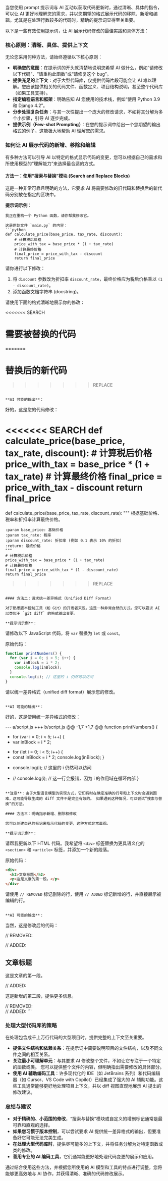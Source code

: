 当您使用 prompt 提示词与 AI 互动以获取代码更新时，通过清晰、具体的指令，可以让 AI 更好地理解您的需求，并以您期望的格式展示代码的移除、新增和编辑。尤其是在处理行数较多的代码时，精确的提示词显得至关重要。

以下是一些有效使用提示词，让 AI 展示代码修改的最佳实践和具体方法：

### 核心原则：清晰、具体、提供上下文

无论您采用何种方法，请始终遵循以下核心原则：

*   **明确您的意图**：在提示词的开头就清楚地说明您希望 AI 做什么，例如“请修改以下代码”、“请重构此函数”或“请修复这个 bug”。
*   **提供充足的上下文**：对于大型代码库，仅提供代码片段可能会让 AI 难以理解。您应该提供相关的代码文件、函数定义、项目结构说明，甚至整个代码库（如果工具支持）。
*   **指定编程语言和框架**：明确告知 AI 您使用的技术栈，例如“使用 Python 3.9 和 Django 4.2”。
*   **分步处理复杂任务**：与其一次性提出一个庞大的修改请求，不如将其分解为多个小步骤，引导 AI 逐步完成。
*   **提供示例（Few-shot Prompting）**：在您的提示词中给出一个您期望的输出格式的例子，这能极大地帮助 AI 理解您的需求。

### 如何让 AI 展示代码的新增、移除和编辑

有多种方法可以引导 AI 以特定的格式显示代码的变更，您可以根据自己的需求和所使用模型的“理解能力”来选择最合适的方式。

#### 方法一：使用“搜索与替换”模块 (Search and Replace Blocks)

这是一种非常可靠且明确的方法，它要求 AI 将需要修改的旧代码和替换后的新代码分别放在指定的区块中。

**提示词示例**：

```
我正在重构一个 Python 函数，请你帮我修改它。

这是原始文件 `main.py` 的内容：
```python
def calculate_price(base_price, tax_rate, discount):
    # 计算税后价格
    price_with_tax = base_price * (1 + tax_rate)
    # 计算最终价格
    final_price = price_with_tax - discount
    return final_price
```

请你进行以下修改：
1.  将 `discount` 参数改为折扣率 `discount_rate`，最终价格应为税后价格乘以 `(1 - discount_rate)`。
2.  添加函数文档字符串 (docstring)。

请使用下面的格式清晰地展示你的修改：

<<<<<<< SEARCH
# 需要被替换的代码
=======
# 替换后的新代码
>>>>>>> REPLACE
```

**AI 可能的输出**：

```
好的，这是您的代码修改：

<<<<<<< SEARCH
def calculate_price(base_price, tax_rate, discount):
    # 计算税后价格
    price_with_tax = base_price * (1 + tax_rate)
    # 计算最终价格
    final_price = price_with_tax - discount
    return final_price
=======
def calculate_price(base_price, tax_rate, discount_rate):
    """
    根据基础价格、税率和折扣率计算最终价格。

    :param base_price: 基础价格
    :param tax_rate: 税率
    :param discount_rate: 折扣率 (例如 0.1 表示 10% 的折扣)
    :return: 最终价格
    """
    # 计算税后价格
    price_with_tax = base_price * (1 + tax_rate)
    # 计算最终价格
    final_price = price_with_tax * (1 - discount_rate)
    return final_price
>>>>>>> REPLACE
```

#### 方法二：请求统一差异格式 (Unified Diff Format)

对于熟悉版本控制工具（如 Git）的开发者来说，这是一种非常自然的方式。您可以要求 AI 以类似于 `git diff` 的格式输出变更。

**提示词示例**：

```
请修改以下 JavaScript 代码，将 `var` 替换为 `let` 或 `const`。

原始代码：
```javascript
function printNumbers() {
  for (var i = 0; i < 5; i++) {
    var inBlock = i * 2;
    console.log(inBlock);
  }
  console.log(i); // 这里的 i 仍然可以访问
}
```

请以统一差异格式（unified diff format）展示您的修改。
```

**AI 可能的输出**：

```
好的，这是使用统一差异格式的修改：

--- a/script.js
+++ b/script.js
@@ -1,7 +1,7 @@
 function printNumbers() {
-  for (var i = 0; i < 5; i++) {
-    var inBlock = i * 2;
+  for (let i = 0; i < 5; i++) {
+    const inBlock = i * 2;
     console.log(inBlock);
   }
-  console.log(i); // 这里的 i 仍然可以访问
+  // console.log(i); // 这一行会报错，因为 i 的作用域在循环内部
 }
```

**注意**：由于大型语言模型的实现方式，它们有时在确定准确的行号和上下文时会遇到困难，这可能导致生成的 diff 文件不是完全有效的。 如果遇到这种情况，可以尝试“搜索与替换”的方法。

#### 方法三：明确指示新增、删除和修改

您可以创建自己的标记来指示代码的变更，这种方式非常直观。

**提示词示例**：

```
请帮我更新以下 HTML 代码。我希望将 `<div>` 标签替换为更具语义化的 `<section>` 和 `<article>` 标签，并添加一个新的段落。

原始代码：
```html
<div>
  <h2>文章标题</h2>
  <p>这是文章的第一段。</p>
</div>
```

请使用 `// REMOVED` 标记删除的行，使用 `// ADDED` 标记新增的行，并直接展示被编辑的行。
```

**AI 可能的输出**：

```
当然，这是修改后的代码：

// REMOVED: <div>
// ADDED: <section>
  <article>
    <h2>文章标题</h2>
    <p>这是文章的第一段。</p>
    // ADDED: <p>这是新增的第二段，提供更多信息。</p>
  </article>
// REMOVED: </div>
// ADDED: </section>
```

### 处理大型代码库的策略

在处理包含成千上万行代码的大型项目时，提供完整的上下文至关重要。

*   **提供文件结构和依赖关系**：在提示词中简要说明项目的文件结构，以及不同文件之间的相互关系。
*   **关注最小可理解单元**：与其要求 AI 修改整个文件，不如让它专注于一个特定的函数或类。 您可以提供整个文件的内容，但明确指出需要修改的具体部分。
*   **使用 AI 辅助编码工具**：许多现代化的 IDE（如 JetBrains 系列）和代码编辑器（如 Cursor、VS Code with Copilot）已经集成了强大的 AI 辅助功能。这些工具通常能够更好地处理项目上下文，并以 diff 视图直观地展示 AI 提出的修改建议。

### 总结与建议

*   **对于精确的、小范围的修改**，“搜索与替换”模块或自定义的增删标记通常是最可靠和直观的选择。
*   **如果您习惯于版本控制**，可以尝试要求 AI 提供统一差异格式的输出，但要准备好它可能无法完美生成。
*   **在处理大型代码库时**，提供尽可能多的上下文，并将任务分解为对特定函数或类的修改。
*   **善用专业的 AI 编码工具**，它们通常能更好地处理代码变更的展示和应用。

通过结合使用这些方法，并根据您所使用的 AI 模型和工具的特点进行调整，您将能够更高效地与 AI 协作，并获得清晰、准确的代码修改展示。